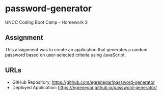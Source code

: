 # password-generator
UNCC Coding Boot Camp - Homework 3

## Assignment
This assignment was to create an application that generates a random password based on user-selected criteria using JavaScript.

## URLs
* GitHub Repository: https://github.com/egrenegar/password-generator
* Deployed Application: https://egrenegar.github.io/password-generator/

